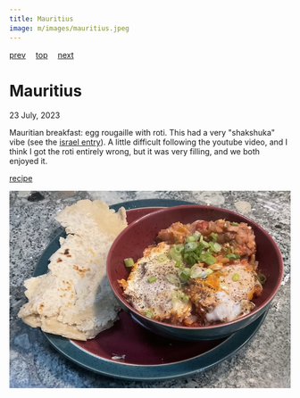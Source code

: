 ```yaml
---
title: Mauritius
image: m/images/mauritius.jpeg
---
```

[prev](mauritania.md)&emsp;
[top](../index.md)&emsp;
[next](mexico.md)
# Mauritius
23 July, 2023

Mauritian breakfast: egg rougaille with roti. This had a very
"shakshuka" vibe (see the [israel entry](../i/israel.html)). A little
difficult following the youtube video, and I think I got the roti
entirely wrong, but it was very filling, and we both enjoyed it.

[recipe](https://youtu.be/sQ-y_L4BGsk)

![breakfast](images/mauritius.jpeg)
